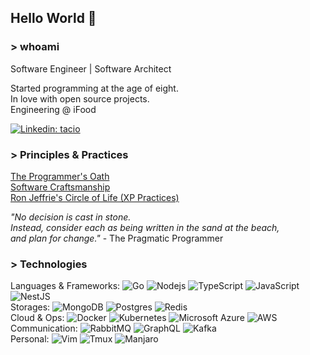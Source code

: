 ## Hello World 👋

### > whoami

Software Engineer | Software Architect

Started programming at the age of eight. <br>
In love with open source projects. <br>
Engineering @ iFood

[![Linkedin: tacio](https://img.shields.io/badge/-Linkedin-blue?style=flat-square&logo=Linkedin&logoColor=white&link=https://www.linkedin.com/in/taciomcosta/)](https://www.linkedin.com/in/taciomcosta/)

### > Principles & Practices

[The Programmer's Oath](https://blog.cleancoder.com/uncle-bob/2015/11/18/TheProgrammersOath.html) <br>
[Software Craftsmanship](https://manifesto.softwarecraftsmanship.org/) <br>
[Ron Jeffrie's Circle of Life (XP Practices)](https://agiletools.files.wordpress.com/2019/02/fig2.png)


*"No decision is cast in stone. <br>
Instead, consider each as being written in the sand at the beach, <br>
and plan for change."* - The Pragmatic Programmer <br>

### > Technologies

Languages & Frameworks:
![Go](https://img.shields.io/badge/Go-00ADD8?style=flat&logo=go&logoColor=white)
![Nodejs](https://img.shields.io/badge/-Nodejs-339933?style=flat-square&logo=Node.js&logoColor=white)
![TypeScript](https://img.shields.io/badge/-TypeScript-007ACC?style=flat-square&logo=typescript&logoColor=white)
![JavaScript](https://img.shields.io/badge/-JavaScript-black?style=flat-square&logo=javascript)
![NestJS](https://img.shields.io/badge/-NestJS-E0234E?style=flat-square&logo=nestjs&logoColor=white)
<br> Storages:
![MongoDB](https://img.shields.io/badge/-MongoDB-black?style=flat-square&logo=mongodb)
![Postgres](	https://img.shields.io/badge/PostgreSQL-316192?style=flat&logo=postgresql&logoColor=white)
![Redis](	https://img.shields.io/badge/Redis-E0234E?style=flat&logo=redis&logoColor=white)
<br> Cloud & Ops:
![Docker](https://img.shields.io/badge/-Docker-2496ED?style=flat-square&logo=docker&logoColor=white)
![Kubernetes](https://img.shields.io/badge/Kubernetes-1793D1?style=flat&logo=kubernetes&logoColor=white)
![Microsoft Azure](https://img.shields.io/badge/Microsoft%20Azure-0089D6?style=flat-square&logo=microsoft-azure&logoColor=white)
![AWS](https://img.shields.io/badge/Amazon_AWS-232F3E?style=flat&logo=amazon-aws&logoColor=white)
<br> Communication:
![RabbitMQ](https://img.shields.io/badge/RabbitMQ-orange?style=flat&logo=rabbitmq&logoColor=white)
![GraphQL](https://img.shields.io/badge/GraphQL-316192?style=flat&logo=graphql&logoColor=pink)
![Kafka](https://img.shields.io/badge/Kafka-black?style=flat&logo=apachekafka&logoColor=white)
<br> Personal:
![Vim](https://img.shields.io/badge/Vim-green?style=flat&logo=vim&logoColor=white)
![Tmux](https://img.shields.io/badge/Tmux-FFFFFF?style=flat&logo=tmux&logoColor=green)
![Manjaro](https://img.shields.io/badge/Manjaro-black?style=flat&logo=manjaro&logoColor=green)
<!--
TODO

--!>
